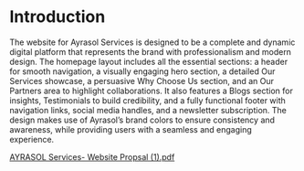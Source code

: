<h1>Introduction</h1>
<p>The website for Ayrasol Services is designed to be a complete and dynamic digital platform that represents the
brand with professionalism and modern design. The homepage layout includes all the essential sections: a header
for smooth navigation, a visually engaging hero section, a detailed Our Services showcase, a persuasive Why
Choose Us section, and an Our Partners area to highlight collaborations. It also features a Blogs section for
insights, Testimonials to build credibility, and a fully functional footer with navigation links, social media
handles, and a newsletter subscription. The design makes use of Ayrasol’s brand colors to ensure consistency and
awareness, while providing users with a seamless and engaging experience.</p>

[AYRASOL Services- Website Propsal (1).pdf](https://github.com/user-attachments/files/22422432/AYRASOL.Services-.Website.Propsal.1.pdf)
